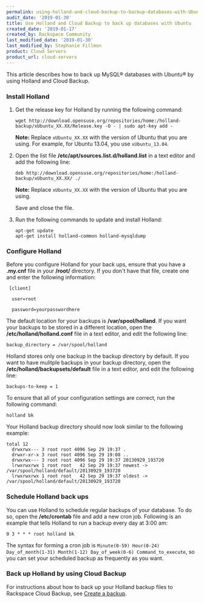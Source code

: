 ```yaml
---
permalink: using-holland-and-cloud-backup-to-backup-databases-with-Ubuntu
audit_date: '2019-01-30'
title: Use Holland and Cloud Backup to back up databases with Ubuntu
created_date: '2019-01-17'
created_by: Rackspace Community
last_modified_date: '2019-01-30'
last_modified_by: Stephanie Fillmon
product: Cloud Servers
product_url: cloud-servers
---
```


This article describes how to back up MySQL&reg; databases with Ubuntu&reg; by using Holland and Cloud Backup. 

### Install Holland

1. Get the release key for Holland by running the following command:

       wget http://download.opensuse.org/repositories/home:/holland-backup/xUbuntu_XX.XX/Release.key -O - | sudo apt-key add -

   **Note:** Replace `xUbuntu_XX.XX` with the version of Ubuntu that you are using. For example, for Ubuntu 13.04, you use
   `xUbuntu_13.04`.

2. Open the list file **/etc/apt/sources.list.d/holland.list** in a text editor and add the following line:

       deb http://download.opensuse.org/repositories/home:/holland-backup/xUbuntu_XX.XX/ ./
       
   **Note:** Replace `xUbuntu_XX.XX` with the version of Ubuntu that you are using.
   
   Save and close the file.
   
3. Run the following commands to update and install Holland:

       apt-get update
       apt-get install holland-common holland-mysqldump
   

### Configure Holland

Before you configure Holland for your back ups, ensure that you have a **.my.cnf** file in your **/root/** directory.
If you don't have that file, create one and enter the following information:

     [client]

      user=root

      password=yourpasswordhere

The default location for your backups is **/var/spool/holland**. If you want your backups to be stored in a different
location, open the **/etc/holland/holland.conf** file in a text editor, and edit the following line:

    backup_directory = /var/spool/holland

Holland stores only one backup in the backup directory by default. If you want to have mulitple backups in your backup
directory, open the **/etc/holland/backupsets/default** file in a text editor, and edit the following line:

    backups-to-keep = 1
    
To ensure that all of your configuration settings are correct, run the following command:

    holland bk

Your Holland backup directory should now look similar to the following example:

    total 12
      drwxrwx--- 3 root root 4096 Sep 29 19:37 .
      drwxr-xr-x 3 root root 4096 Sep 29 19:08 ..
      drwxrwx--- 3 root root 4096 Sep 29 19:37 20130929_193720
      lrwxrwxrwx 1 root root   42 Sep 29 19:37 newest -> /var/spool/holland/default/20130929_193720
      lrwxrwxrwx 1 root root   42 Sep 29 19:37 oldest -> /var/spool/holland/default/20130929_193720

### Schedule Holland back ups

You can use Holland to schedule regular backups of your database. To do so, open the **/etc/crontab** file and add a new
cron job. Following is an example that tells Holland to run a backup every day at 3:00 am: 

    0 3 * * * root holland bk

The syntax for forming a cron job is `Minute(0-59) Hour(0-24) Day_of_month(1-31) Month(1-12) Day_of_week(0-6) Command_to_execute`, so you can set your scheduled backup as frequently as you want.

### Back up Holland by using Cloud Backup

For instructions about how to back up your Holland backup files to Rackspace Cloud Backup, see
[Create a backup](/how-to/rackspace-cloud-backup-create-a-backup).
